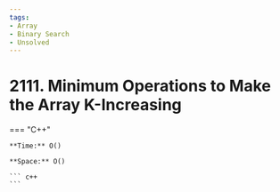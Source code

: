 ```yaml
---
tags:
- Array
- Binary Search
- Unsolved
---
```



# 2111. Minimum Operations to Make the Array K-Increasing

=== "C++"

    **Time:** O()

    **Space:** O()

    ``` c++
    ```